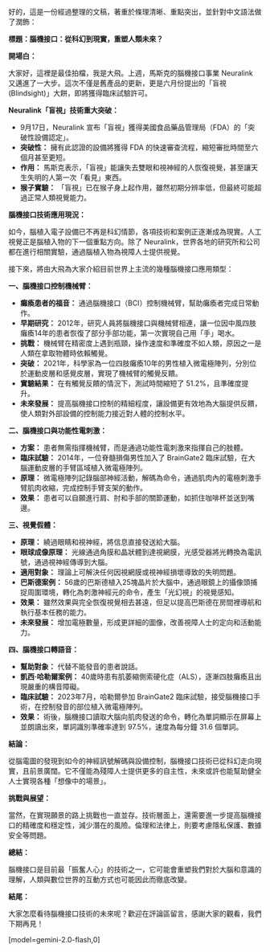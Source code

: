 好的，這是一份經過整理的文稿，著重於條理清晰、重點突出，並針對中文語法做了潤飾：

**標題：腦機接口：從科幻到現實，重塑人類未來？**

**開場白：**

大家好，這裡是最佳拍檔，我是大飛。上週，馬斯克的腦機接口事業 Neuralink 又邁進了一大步。這次不僅是舊產品的更新，更是六月份提出的「盲視 (Blindsight)」大餅，即將獲得臨床試驗許可。

**Neuralink「盲視」技術重大突破：**

*   9月17日，Neuralink 宣布「盲視」獲得美國食品藥品管理局（FDA）的「突破性設備認定」。
*   **突破性：** 擁有此認證的設備將獲得 FDA 的快速審查流程，縮短審批時間至六個月甚至更短。
*   **作用：** 馬斯克表示，「盲視」能讓失去雙眼和視神經的人恢復視覺，甚至讓天生失明的人第一次「看見」東西。
*   **猴子實驗：** 「盲視」已在猴子身上起作用，雖然初期分辨率低，但最終可能超過正常人類視覺能力。

**腦機接口技術應用現況：**

如今，腦植入電子設備已不再是科幻情節，各項技術和案例正逐漸成為現實。人工視覺正是腦植入物的下一個重點方向。除了 Neuralink，世界各地的研究所和公司都在進行相關實驗，通過腦植入物為視障人士提供視覺。

接下來，將由大飛為大家介紹目前世界上主流的幾種腦機接口應用類型：

**一、腦機接口控制機械臂：**

*   **癱瘓患者的福音：** 通過腦機接口（BCI）控制機械臂，幫助癱瘓者完成日常動作。
*   **早期研究：** 2012年，研究人員將腦機接口與機械臂相連，讓一位因中風四肢癱瘓14年的患者恢復了部分手部功能，第一次實現自己用「手」喝水。
*   **挑戰：** 機械臂在精密度上遇到瓶頸，操作速度和準確度不如人類，原因之一是人類在拿取物體時依賴觸覺。
*   **突破：** 2021年，科學家為一位四肢癱瘓10年的男性植入微電極陣列，分別位於運動皮層和感覺皮層，實現了機械臂的觸覺反饋。
*   **實驗結果：** 在有觸覺反饋的情況下，測試時間縮短了 51.2%，且準確度提升。
*   **未來發展：** 提高腦機接口控制的精細程度，讓設備更有效地為大腦提供反饋，使人類對外部設備的控制能力接近對人體的控制水平。

**二、腦機接口與功能性電刺激：**

*   **方案：** 患者無需指揮機械臂，而是通過功能性電刺激來指揮自己的肢體。
*   **臨床試驗：** 2014年，一位脊髓損傷男性加入了 BrainGate2 臨床試驗，在大腦運動皮層的手臂區域植入微電極陣列。
*   **原理：** 微電極陣列記錄腦部神經活動，解碼為命令，通過肌肉內的電極刺激手臂肌肉收縮，完成控制手臂支架的動作。
*   **效果：** 患者可以自願進行肩、肘和手部的關節運動，如抓住咖啡杯並送到嘴邊。

**三、視覺假體：**

*   **原理：** 繞過眼睛和視神經，將信息直接發送給大腦。
*   **眼球成像原理：** 光線通過角膜和晶狀體到達視網膜，光感受器將光轉換為電訊號，通過視神經傳導到大腦。
*   **適用對象：** 理論上可解決任何因視網膜或視神經損壞導致的失明問題。
*   **巴斯德案例：** 56歲的巴斯德植入25塊晶片於大腦中，通過眼鏡上的攝像頭捕捉周圍環境，轉化為刺激神經元的命令，產生「光幻視」的視覺感知。
*   **效果：** 雖然效果與完全恢復視覺相去甚遠，但足以提高巴斯德在房間裡導航和執行基本任務的能力。
*   **未來發展：** 增加電極數量，形成更詳細的圖像，改善視障人士的定向和活動能力。

**四、腦機接口轉語音：**

*   **幫助對象：** 代替不能發音的患者說話。
*   **凱西·哈勒爾案例：** 40歲時患有肌萎縮側索硬化症（ALS），逐漸四肢癱瘓且出現嚴重的構音障礙。
*   **臨床試驗：** 2023年7月，哈勒爾參加 BrainGate2 臨床試驗，接受腦機接口手術，在控制發音的部位植入微電極陣列。
*   **效果：** 術後，腦機接口讀取大腦向肌肉發送的命令，轉化為單詞顯示在屏幕上並朗讀出來，單詞識別準確率達到 97.5%，速度為每分鐘 31.6 個單詞。

**結論：**

從腦電圖的發現到如今的神經訊號解碼與設備控制，腦機接口技術已從科幻走向現實，且前景廣闊。它不僅能為殘障人士提供更多的自主性，未來或許也能幫助健全人士實現各種「想像中的場景」。

**挑戰與展望：**

當然，在實現願景的路上挑戰也一直並存。技術層面上，還需要進一步提高腦機接口的精確度和穩定性，減少潛在的風險。倫理和法律上，則要考慮隱私保護、數據安全等問題。

**總結：**

腦機接口是目前最「振奮人心」的技術之一，它可能會重塑我們對於大腦和意識的理解，人類與數位世界的互動方式也可能因此而徹底改變。

**結尾：**

大家怎麼看待腦機接口技術的未來呢？歡迎在評論區留言，感謝大家的觀看，我們下期再見！

[model=gemini-2.0-flash,0]
